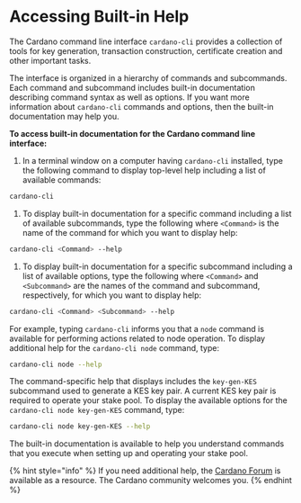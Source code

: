 # Accessing Built-in Help

The Cardano command line interface `cardano-cli` provides a collection of tools for key generation, transaction construction, certificate creation and other important tasks.

The interface is organized in a hierarchy of commands and subcommands. Each command and subcommand includes built-in documentation describing command syntax as well as options. If you want more information about `cardano-cli` commands and options, then the built-in documentation may help you.

**To access built-in documentation for the Cardano command line interface:**

1. In a terminal window on a computer having `cardano-cli` installed, type the following command to display top-level help including a list of available commands:

```bash
cardano-cli
```

1. To display built-in documentation for a specific command including a list of available subcommands, type the following where `<Command>` is the name of the command for which you want to display help:

```bash
cardano-cli <Command> --help
```

1. To display built-in documentation for a specific subcommand including a list of available options, type the following where `<Command>` and `<Subcommand>` are the names of the command and subcommand, respectively, for which you want to display help:

```bash
cardano-cli <Command> <Subcommand> --help
```

For example, typing `cardano-cli` informs you that a `node` command is available for performing actions related to node operation. To display additional help for the `cardano-cli node` command, type:

```bash
cardano-cli node --help
```

The command-specific help that displays includes the `key-gen-KES` subcommand used to generate a KES key pair. A current KES key pair is required to operate your stake pool. To display the available options for the `cardano-cli node key-gen-KES` command, type:

```bash
cardano-cli node key-gen-KES --help
```

The built-in documentation is available to help you understand commands that you execute when setting up and operating your stake pool.

{% hint style="info" %}
If you need additional help, the [Cardano Forum](https://forum.cardano.org/) is available as a resource. The Cardano community welcomes you.
{% endhint %}
